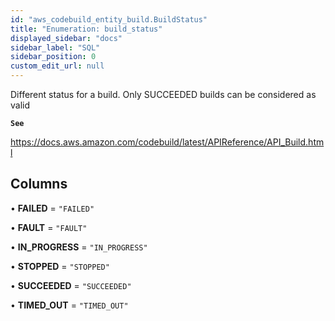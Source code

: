 ```yaml
---
id: "aws_codebuild_entity_build.BuildStatus"
title: "Enumeration: build_status"
displayed_sidebar: "docs"
sidebar_label: "SQL"
sidebar_position: 0
custom_edit_url: null
---
```


Different status for a build. Only SUCCEEDED builds can be considered as valid

**`See`**

https://docs.aws.amazon.com/codebuild/latest/APIReference/API_Build.html

## Columns

• **FAILED** = ``"FAILED"``

• **FAULT** = ``"FAULT"``

• **IN\_PROGRESS** = ``"IN_PROGRESS"``

• **STOPPED** = ``"STOPPED"``

• **SUCCEEDED** = ``"SUCCEEDED"``

• **TIMED\_OUT** = ``"TIMED_OUT"``
